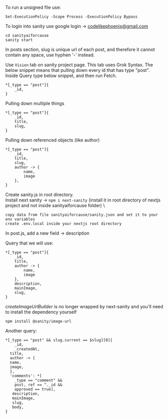 To run a unsigned file use:

```
Set-ExecutionPolicy -Scope Process -ExecutionPolicy Bypass
```

To login into sanity use google login -> codelikephoenix@gmail.com

```
cd sanityaiforcause
sanity start
```

In posts section, slug is unique url of each post, and therefore it cannot contain any space, use hyphen '-' instead.

Use `Vision` tab on sanity project page. This tab uses Grok Syntax. The below snippet means that pulling down every id that has type "post".\
Inside Query type below snippet, and then run Fetch.

```
*[_type == "post"]{
    _id,
}
```

Pulling down multiple things

```
*[_type == "post"]{
    _id,
    title,
    slug,
}
```

Pulling down referenced objects (like author)

```
*[_type == "post"]{
    _id,
    title,
    slug,
    author -> {
        name,
        image
    },
}
```

Create sanity.js in root directory. \
Install next sanity -> `npm i next-sanity` (install it in root directory of nextjs project and not inside sanityaiforcause folder) \

```
copy data from file sanityaiforcause/sanity.json and set it to your env variables
create .env.local inside your nextjs root directory
```

In post.js, add a new field -> description

Query that we will use:

```
*[_type == "post"]{
    _id,
    title,
    author -> {
        name,
        image
    },
    description,
    mainImage,
    slug,
}
```

_createImageUrlBuilder_ is no longer wrapped by next-sanity and you'll need to install the dependency yourself

```
npm install @sanity/image-url
```

Another query:

```
*[_type == "post" && slug.current == $slug][0]{
    _id,
    _createdAt,
  title,
  author -> {
  name,
  image,
  },
  'comments': *[
    _type == "comment" &&
    post, ref == ^._id &&
    approved == true],
   description,
   mainImage,
   slug,
   body,
}
```
